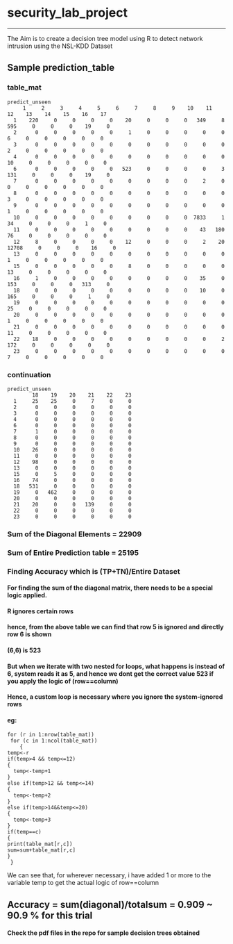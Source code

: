 # security_lab_project
--------

The Aim is to create a decision tree model using R to detect network intrusion using the NSL-KDD Dataset

## Sample prediction_table 
### table_mat
    predict_unseen
         1     2     3     4     5     6     7     8     9    10    11    12    13    14    15    16    17
      1    220     0     0     0     0    20     0     0     0   349     8   595     0     0     0    19     0
      2      0     0     0     0     0     1     0     0     0     0     0     6     0     0     0     0     0
      3      0     0     0     0     0     0     0     0     0     0     0     2     0     0     0     0     0
      4      0     0     0     0     0     0     0     0     0     0     0    10     0     0     0     0     0
      6      0     0     0     0     0   523     0     0     0     0     3   131     0     0     0    19     0
      7      0     0     0     0     0     0     0     0     0     2     0     0     0     0     0     0     0
      8      0     0     0     0     0     0     0     0     0     0     0     3     0     0     0     0     0
      9      0     0     0     0     0     0     0     0     0     0     0     1     0     0     0     0     0
      10     0     0     0     0     0     0     0     0     0  7833     1    34     0     0     0     1     0
      11     0     0     0     0     0     0     0     0     0    43   180    76     0     0     0     0     0
      12     8     0     0     0     0    12     0     0     0     2    20 12708     0     0     0    16     0
      13     0     0     0     0     0     0     0     0     0     0     0     1     0     0     0     0     0
      15     0     0     0     0     0     8     0     0     0     0     0    13     0     0     0     0     0
      16     1     0     0     0     0     0     0     0     0    35     0   153     0     0     0   313     0
      18     0     0     0     0     0     0     0     0     0    10     0   165     0     0     0     1     0
      19     0     0     0     0     0     0     0     0     0     0     0    25     0     0     0     0     0
      20     0     0     0     0     0     0     0     0     0     0     0     1     0     0     0     0     0
      21     0     0     0     0     0     0     0     0     0     0     0    11     0     0     0     0     0
      22    18     0     0     0     0     0     0     0     0     0     2   172     0     0     0     0     0
      23     0     0     0     0     0     0     0     0     0     0     0     7     0     0     0     0     0

### continuation
    predict_unseen
            18    19    20    21    22    23
      1     25    25     0     7     0     0
      2      0     0     0     0     0     0
      3      0     0     0     0     0     0
      4      0     0     0     0     0     0
      6      0     0     0     0     0     0
      7      1     0     0     0     0     0
      8      0     0     0     0     0     0
      9      0     0     0     0     0     0
      10    26     0     0     0     0     0
      11     0     0     0     0     0     0
      12    98     0     0     0     0     0
      13     0     0     0     0     0     0
      15     0     5     0     0     0     0
      16    74     0     0     0     0     0
      18   531     0     0     0     0     0
      19     0   462     0     0     0     0
      20     0     0     0     0     0     0
      21    20     0     0   139     0     0
      22     0     0     0     0     0     0
      23     0     0     0     0     0     0
  
  ### Sum of the Diagonal Elements = 22909
  ### Sum of Entire Prediction table = 25195
  ### Finding Accuracy which is (TP+TN)/Entire Dataset
  
  #### For finding the sum of the diagonal matrix, there needs to be a special logic applied.
  #### R ignores certain rows
  #### hence, from the above table we can find that row 5 is ignored and directly row 6 is shown
  #### (6,6) is 523
  #### But when we iterate with two nested for loops, what happens is instead of 6, system reads it as 5, and hence we dont get the correct value 523 if you apply the logic of (row==column)
  #### Hence, a custom loop is necessary where you ignore the system-ignored rows
  #### eg:
    for (r in 1:nrow(table_mat))   
     for (c in 1:ncol(table_mat)) 
        {
    temp<-r
    if(temp>4 && temp<=12)
    {
      temp<-temp+1
    }
    else if(temp>12 && temp<=14)
    {
      temp<-temp+2
    }
    else if(temp>14&&temp<=20)
    {
      temp<-temp+3
    }
    if(temp==c)
    {
    print(table_mat[r,c])
    sum=sum+table_mat[r,c]
    }
     }

We can see that, for wherever necessary, i have added 1 or more to the variable temp to get the actual logic of row==column

## Accuracy = sum(diagonal)/totalsum = 0.909 ~ 90.9 % for this trial

#### Check the pdf files in the repo for sample decision trees obtained
